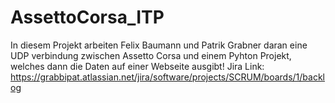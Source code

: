 # AssettoCorsa_ITP

In diesem Projekt arbeiten Felix Baumann und Patrik Grabner daran eine UDP verbindung zwischen Assetto Corsa und einem Pyhton Projekt, welches dann die Daten auf einer Webseite ausgibt!
Jira Link: https://grabbipat.atlassian.net/jira/software/projects/SCRUM/boards/1/backlog
